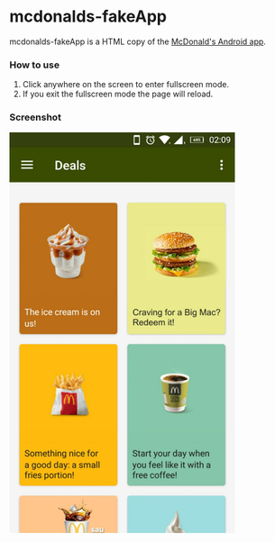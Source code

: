 # mcdonalds-fakeApp
mcdonalds-fakeApp is a HTML copy of the [McDonald's Android app](https://play.google.com/store/apps/details?id=com.mcdonalds.mobileapp).

### How to use
1. Click anywhere on the screen to enter fullscreen mode.  
2. If you exit the fullscreen mode the page will reload.

### Screenshot
![/screenshot.png not loaded correctly](/screenshot.png)
